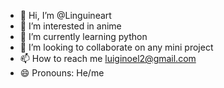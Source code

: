 - 👋 Hi, I’m @Linguineart
- 👀 I’m interested in anime
- 🌱 I’m currently learning python
- 💞️ I’m looking to collaborate on any mini project
- 📫 How to reach me luiginoel2@gmail.com
- 😄 Pronouns: He/me

<!---
Linguineart/Linguineart is a ✨ special ✨ repository because its `README.md` (this file) appears on your GitHub profile.
You can click the Preview link to take a look at your changes.
--->
